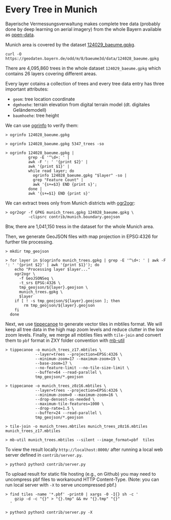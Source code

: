 # Every Tree in Munich

Bayerische Vermessungsverwaltung makes complete tree data (probably done by deep learning on aerial imagery) from the whole Bayern
available as [open-data](https://geodaten.bayern.de/opengeodata/OpenDataDetail.html?pn=einzelbaeume).

Munich area is covered by the dataset [124029_baeume.gpkg](https://geodaten.bayern.de/odd/m/8/baeume3d/data/124028_baeume.gpkg).

~~~
curl -O https://geodaten.bayern.de/odd/m/8/baeume3d/data/124028_baeume.gpkg
~~~

There are 4,095,860 trees in the whole dataset `124029_baeume.gpkg` which contains 26 layers covering different areas.

Every layer cotains a collection of trees and every tree data entry has three important attributes:

 - `geom`: tree location coordinate
 - `dgmhoehe`: terrain elevation from digital terrain model (dt. digitales Geländemodell)
 - `baumhoehe`: tree height

We can use [ogrinfo](https://gdal.org/en/stable/programs/ogrinfo.html) to verify them:

~~~
> ogrinfo 124028_baeume.gpkg

> ogrinfo 124028_baeume.gpkg 5347_trees -so

> ogrinfo 124028_baeume.gpkg |
          grep -E '^\d+: ' |
          awk -F ': ' '{print $2}' |
          awk '{print $1}' |
          while read layer; do
            ogrinfo 124028_baeume.gpkg "$layer" -so |
            grep "Feature Count" |
            awk '{s+=$3} END {print s}';
          done |
          awk '{s+=$1} END {print s}'
~~~

We can extract trees only from Munich districts with [ogr2ogr](https://gdal.org/en/stable/programs/ogr2ogr.html):

~~~
> ogr2ogr -f GPKG munich_trees.gpkg 124028_baeume.gpkg \
          -clipsrc contrib/munich.boundary.geojson
~~~

Btw, there are 1,041,150 tress in the dataset for the whole Munich area.

Then, we generate GeoJSON files with map projection in EPSG:4326 for further tile processing.

~~~
> mkdir tmp_geojson

> for layer in $(ogrinfo munich_trees.gpkg | grep -E '^\d+: ' | awk -F ': ' '{print $2}' | awk '{print $1}'); do
    echo "Processing layer $layer..."
    ogr2ogr \
      -f GeoJSONSeq \
      -t_srs EPSG:4326 \
      tmp_geojson/${layer}.geojson \
      munich_trees.gpkg \
      $layer
    if [ ! -s tmp_geojson/${layer}.geojson ]; then
        rm tmp_geojson/${layer}.geojson
    fi
  done
~~~

Next, we use [tippecanoe](https://github.com/mapbox/tippecanoe/blob/master/README.md) to generate vector tiles in mbtiles format.
We will keep all tree data in the high map zoom levels and reduce clutter in the low zoom levels.
Finally, we merge all mbtiles files with `tile-join` and convert them to `pbf` format in ZXY folder convention with [mb-util](https://github.com/mapbox/mbutil)

~~~
> tippecanoe -o munich_trees_z17.mbtiles \
             --layer=trees --projection=EPSG:4326 \
             --minimum-zoom=17 --maximum-zoom=19 \
             --base-zoom=17 \
             --no-feature-limit --no-tile-size-limit \
             --buffer=64 --read-parallel \
             tmp_geojson/*.geojson

> tippecanoe -o munich_trees_z0z16.mbtiles \
             --layer=trees --projection=EPSG:4326 \
             --minimum-zoom=0 --maximum-zoom=16 \
             --drop-densest-as-needed \
             --maximum-tile-features=1000 \
             --drop-rate=1.5 \
             --buffer=24 --read-parallel \
             tmp_geojson/*.geojson

> tile-join -o munich_trees.mbtiles munich_trees_z0z16.mbtiles munich_trees_z17.mbtiles

> mb-util munich_trees.mbtiles --silent --image_format=pbf  tiles
~~~

To view the result locally `http://localhost:8000/` after running a local web server defined in `contrib/server.py`.

~~~
> python3 python3 contrib/server.py
~~~

To upload result for static file hosting (e.g., on Github) you may need to uncompress pbf files to workaround HTTP Content-Type. (Note: you can run local server with `-X` to serve uncompressed pbf.)

~~~
> find tiles -name '*.pbf' -print0 | xargs -0 -I{} sh -c '
    gzip -d -c "{}" > "{}.tmp" && mv "{}.tmp" "{}"
  '

> python3 python3 contrib/server.py -X
~~~

